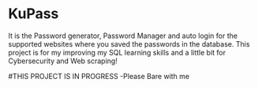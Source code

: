 # KuPass
It is the Password generator, Password Manager and auto login for the supported websites where you saved the passwords in the database. This project is for my improving my SQL learning skills and a little bit for Cybersecurity and Web scraping!

#THIS PROJECT IS IN PROGRESS -Please Bare with me
